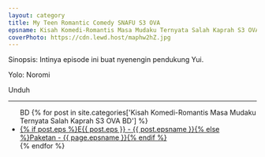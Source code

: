 ```yaml
---
layout: category
title: My Teen Romantic Comedy SNAFU S3 OVA
epsname: Kisah Komedi-Romantis Masa Mudaku Ternyata Salah Kaprah S3 OVA
coverPhoto: https://cdn.lewd.host/maphw2hZ.jpg
---
```


Sinopsis: Intinya episode ini buat nyenengin pendukung Yui.

Yolo: Noromi

Unduh

---
  <ul>
  BD
    {% for post in site.categories['Kisah Komedi-Romantis Masa Mudaku Ternyata Salah Kaprah S3 OVA BD'] %}
  <li><a class="white pinkhover" href="{{ site.baseurl }}{{ post.url }}">{% if post.eps %}E{{ post.eps }} - {{ post.epsname }}{% else %}Paketan - {{ page.epsname }}{% endif %}</a></li>
  {% endfor %}<br>
  </ul>